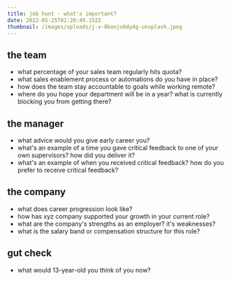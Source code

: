 ```yaml
---
title: job hunt - what's important?
date: 2022-05-25T02:28:49.152Z
thumbnail: /images/uploads/j-v-8konjx6dy4g-unsplash.jpeg
---
```

## the team

- what percentage of your sales team regularly hits quota?
- what sales enablement process or automations do you have in place?
- how does the team stay accountable to goals while working remote?
- where do you hope your department will be in a year? what is currently blocking you from getting there?

## the manager

- what advice would you give early career you?
- what's an example of a time you gave critical feedback to one of your own supervisors? how did you deliver it? 
- what's an example of when you received critical feedback? how do you prefer to receive critical feedback?

## the company

- what does career progression look like?
- how has xyz company supported your growth in your current role?
- what are the company's strengths as an employer? it's weaknesses?
- what is the salary band or compensation structure for this role?

## gut check

- what would 13-year-old you think of you now?